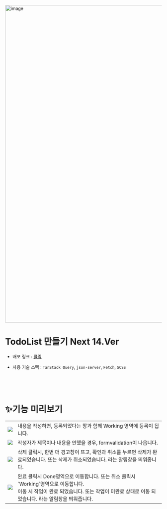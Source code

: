 
<img width="1018" alt="image" src="https://github.com/user-attachments/assets/27384d41-f551-4cf6-b894-9fa52cba1533">

# TodoList 만들기 Next 14.Ver

- 배포 링크 : [클릭](todo-list-next-ver.vercel.app)

- 사용 기술 스택 : `TanStack Query`, `json-server`, `Fetch`, `SCSS`

  <br>
  <br>
  <br>
  

# ✨기능 미리보기

<table>
  <tr>
    <td>
      <img src="https://github.com/user-attachments/assets/057633de-8411-4a06-9e48-895db90484e9" />
    </td>
    <td>내용을 작성하면, 등록되었다는 창과 함께 Working 영역에 등록이 됩니다.</td>
  </tr>
    <tr>
    <td>
      <img src="https://github.com/user-attachments/assets/f56dc656-ec11-4161-9526-14888eb290b7" />
    </td>
    <td>작성자가 제목이나 내용을 안했을 경우, formvalidation이 나옵니다.</td>
  </tr>
      <tr>
    <td>
      <img src="https://github.com/user-attachments/assets/449c55e0-5c04-472e-8dd0-ebbe32b10898" />
    </td>
    <td>삭제 클릭시, 한번 더 경고창이 뜨고, 확인과 취소를 누르면 삭제가 완료되었습니다. 또는 삭제가 취소되었습니다. 라는 알림창을 띄워줍니다.</td>
  </tr>
      <tr>
    <td>
      <img src="https://github.com/user-attachments/assets/bcc101fd-980b-48d7-81f3-76a04938dff4" />
    </td>
    <td>완료 클릭시 Done영역으로 이동합니다. 또는 취소 클릭시 `Working`영역으로 이동합니다. <br>이동 시 작업이 완료 되었습니다. 또는 작업이 미완료 상태로 이동 되었습니다. 라는 알림창을 띄워줍니다.</td>
  </tr>
</table>





